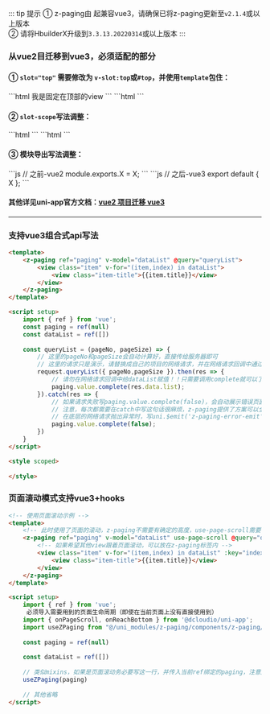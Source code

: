 ::: tip 提示
① z-paging由 <Badge text="2.1.4"/> 起兼容vue3，请确保已将z-paging更新至`v2.1.4`或以上版本  
② 请将HbuilderX升级到`3.3.13.20220314`或以上版本
:::

### 从vue2目迁移到vue3，必须适配的部分

#### ① `slot="top"` 需要修改为 `v-slot:top`或`#top`，并使用`template`包住：

<code-group>
<code-block title="vue2" active>
```html
<z-paging ref="paging" v-model="dataList" @query="queryList">
	<!-- 之前-vue2 -->
	<view slot="top">我是固定在顶部的view</view>
</z-paging>
```
</code-block>

<code-block title="vue3">
```html
<z-paging ref="paging" v-model="dataList" @query="queryList">
	<!-- 之后-vue3 -->
	<template #top>
	    <view>我是固定在顶部的view</view>
	</template>
</z-paging>
```
</code-block>
</code-group>

#### ② `slot-scope`写法调整：

<code-group>
<code-block title="vue2" active>
```html
<z-paging ref="paging" v-model="dataList" @query="queryList">
	<!-- 之前-vue2 -->
	<custom-refresher slot="refresher" slot-scope="{refresherStatus}" :status="refresherStatus">
</z-paging>
```
</code-block>

<code-block title="vue3">
```html
<z-paging ref="paging" v-model="dataList" @query="queryList">
	<!-- 之后-vue3 -->
	<template #refresher="{refresherStatus}">
		<custom-refresher :status="refresherStatus" />
	</template>
</z-paging>
```
</code-block>
</code-group>

#### ③ 模块导出写法调整：

<code-group>
<code-block title="vue2" active>
```js
// 之前-vue2
module.exports.X = X;
```
</code-block>

<code-block title="vue3">
```js
// 之后-vue3
export default { X };
```
</code-block>
</code-group>

#### 其他详见uni-app官方文档：[vue2 项目迁移 vue3](https://uniapp.dcloud.io/migration-to-vue3)  

#### 

***

### 支持vue3组合式api写法

```html  
<template>
    <z-paging ref="paging" v-model="dataList" @query="queryList">
		<view class="item" v-for="(item,index) in dataList">
			<view class="item-title">{{item.title}}</view>
		</view>
	</z-paging>
</template>

<script setup>
    import { ref } from 'vue';
    const paging = ref(null)
    const dataList = ref([])
    
    const queryList = (pageNo, pageSize) => {
        // 这里的pageNo和pageSize会自动计算好，直接传给服务器即可
        // 这里的请求只是演示，请替换成自己的项目的网络请求，并在网络请求回调中通过paging.value.complete(请求回来的数组)将请求结果传给z-paging
        request.queryList({ pageNo,pageSize }).then(res => {
        	// 请勿在网络请求回调中给dataList赋值！！只需要调用complete就可以了
            paging.value.complete(res.data.list);
        }).catch(res => {
        	// 如果请求失败写paging.value.complete(false)，会自动展示错误页面
        	// 注意，每次都需要在catch中写这句话很麻烦，z-paging提供了方案可以全局统一处理
        	// 在底层的网络请求抛出异常时，写uni.$emit('z-paging-error-emit');即可
        	paging.value.complete(false);
        })
    }
</script>

<style scoped>
    
</style>
```

### 页面滚动模式支持vue3+hooks
```html
<!-- 使用页面滚动示例 -->
<template>
	<!-- 此时使用了页面的滚动，z-paging不需要有确定的高度，use-page-scroll需要设置为true -->
	<z-paging ref="paging" v-model="dataList" use-page-scroll @query="queryList">
		<!-- 如果希望其他view跟着页面滚动，可以放在z-paging标签内 -->
		<view class="item" v-for="(item,index) in dataList" :key="index">
			<view class="item-title">{{item.title}}</view>
		</view>
	</z-paging>
</template>

<script setup>
	import { ref } from 'vue';
	 必须导入需要用到的页面生命周期（即使在当前页面上没有直接使用到）
	import { onPageScroll, onReachBottom } from '@dcloudio/uni-app';
	import useZPaging from "@/uni_modules/z-paging/components/z-paging/js/hooks/useZPaging.js";
	
    const paging = ref(null)
	
    const dataList = ref([])
	
	// 类似mixins，如果是页面滚动务必要写这一行，并传入当前ref绑定的paging，注意此处是paging，而非paging.value
	useZPaging(paging)
	
	// 其他省略
</script>
```